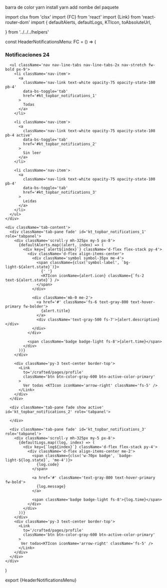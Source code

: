 barra de color 
yarn install 
yarn add nombe del paquete 



import clsx from 'clsx'
import {FC} from 'react'
import {Link} from 'react-router-dom'
import {
  defaultAlerts,
  defaultLogs,
  KTIcon,
  toAbsoluteUrl,

} from '../../../helpers'

const HeaderNotificationsMenu: FC = () => (
  <div
    className='menu menu-sub menu-sub-dropdown menu-column w-350px w-lg-375px'
    data-kt-menu='true'
  >
    <div
      className='d-flex flex-column bgi-no-repeat rounded-top'
      style={{backgroundImage: `url('${toAbsoluteUrl('media/misc/menu-header-bg.jpg')}')`}}
    >
      <h3 className='text-white fw-bold px-9 mt-10 mb-6'>
        Notificaciones <span className='fs-8 opacity-75 ps-3'>24 </span>
      </h3>

      <ul className='nav nav-line-tabs nav-line-tabs-2x nav-stretch fw-bold px-9'>
        <li className='nav-item'>
          <a
            className='nav-link text-white opacity-75 opacity-state-100 pb-4'
            data-bs-toggle='tab'
            href='#kt_topbar_notifications_1'
          >
            Todas
          </a>
        </li>

        <li className='nav-item'>
          <a
            className='nav-link text-white opacity-75 opacity-state-100 pb-4 active'
            data-bs-toggle='tab'
            href='#kt_topbar_notifications_2'
          >
            Sin leer
          </a>
        </li>

        <li className='nav-item'>
          <a
            className='nav-link text-white opacity-75 opacity-state-100 pb-4'
            data-bs-toggle='tab'
            href='#kt_topbar_notifications_3'
          >
            Leidas
          </a>
        </li>
      </ul>
    </div>

    <div className='tab-content'>
      <div className='tab-pane fade' id='kt_topbar_notifications_1' role='tabpanel'>
        <div className='scroll-y mh-325px my-5 px-8'>
          {defaultAlerts.map((alert, index) => (
            <div key={`alert${index}`} className='d-flex flex-stack py-4'>
              <div className='d-flex align-items-center'>
                <div className='symbol symbol-35px me-4'>
                  <span className={clsx('symbol-label', `bg-light-${alert.state}`)}>
                    {' '}
                    <KTIcon iconName={alert.icon} className={`fs-2 text-${alert.state}`} />
                  </span>
                </div>

                <div className='mb-0 me-2'>
                  <a href='#' className='fs-6 text-gray-800 text-hover-primary fw-bolder'>
                    {alert.title}
                  </a>
                  <div className='text-gray-500 fs-7'>{alert.description}</div>
                </div>
              </div>

              <span className='badge badge-light fs-8'>{alert.time}</span>
            </div>
          ))}
        </div>

        <div className='py-3 text-center border-top'>
          <Link
            to='/crafted/pages/profile'
            className='btn btn-color-gray-600 btn-active-color-primary'
          >
            Ver todas <KTIcon iconName='arrow-right' className='fs-5' />
          </Link>
        </div>
      </div>

      <div className='tab-pane fade show active' id='kt_topbar_notifications_2' role='tabpanel'>
      
      </div>

      <div className='tab-pane fade' id='kt_topbar_notifications_3' role='tabpanel'>
        <div className='scroll-y mh-325px my-5 px-8'>
          {defaultLogs.map((log, index) => (
            <div key={`log${index}`} className='d-flex flex-stack py-4'>
              <div className='d-flex align-items-center me-2'>
                <span className={clsx('w-70px badge', `badge-light-${log.state}`, 'me-4')}>
                  {log.code}
                </span>

                <a href='#' className='text-gray-800 text-hover-primary fw-bold'>
                  {log.message}
                </a>

                <span className='badge badge-light fs-8'>{log.time}</span>
              </div>
            </div>
          ))}
        </div>
        <div className='py-3 text-center border-top'>
          <Link
            to='/crafted/pages/profile'
            className='btn btn-color-gray-600 btn-active-color-primary'
          >
           Ver todas<KTIcon iconName='arrow-right' className='fs-5' />
          </Link>
        </div>
      </div>
    </div>
  </div>
)

export {HeaderNotificationsMenu}
